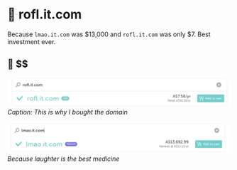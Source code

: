 # 🤣 rofl.it.com

Because `lmao.it.com` was $13,000 and `rofl.it.com` was only $7. 
Best investment ever.

## 📸 $$

![ROFL Moment](/assets/image.png)
*Caption: This is why I bought the domain*

![Another Funny](/assets/image.webp)
*Because laughter is the best medicine*
